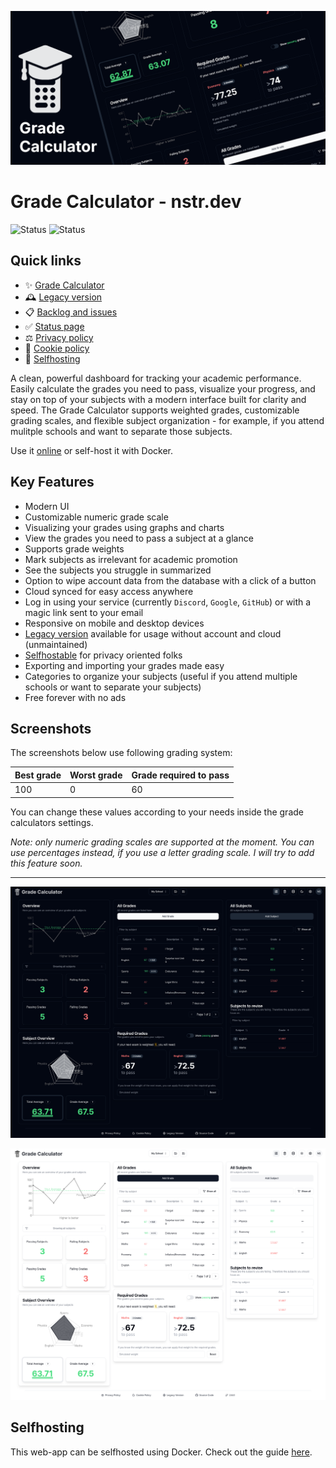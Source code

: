 ![Banner](https://github.com/noahstreller/grade-calculator/blob/main/public/feature-banner.png?raw=true)

# Grade Calculator - nstr.dev

![Status](https://status.cloud.nstr.dev/api/badge/1/status)
![Status](https://status.cloud.nstr.dev/api/badge/1/uptime/48)

## Quick links

- ✨ [Grade Calculator](https://grades.nstr.dev)
- 🕰️ [Legacy version](https://legacy.grades.nstr.dev)
- 📋 [Backlog and issues](https://links.nstr.dev/projects-grades)
- ✅ [Status page](https://status.cloud.nstr.dev/status/grades)
- ⚖️ [Privacy policy](http://grades.nstr.dev/privacy)
- 🍪 [Cookie policy](https://grades.nstr.dev/cookies)
- 🔌 [Selfhosting](https://links.nstr.dev/projects-grades?page=selfhosting)

A clean, powerful dashboard for tracking your academic performance.
Easily calculate the grades you need to pass, visualize your progress, and stay on top of your subjects with a modern interface built for clarity and speed. The Grade Calculator supports weighted grades, customizable grading scales, and flexible subject organization - for example, if you attend mulitple schools and want to separate those subjects.

Use it [online](https://grades.nstr.dev) or self-host it with Docker.

## Key Features

- Modern UI
- Customizable numeric grade scale
- Visualizing your grades using graphs and charts
- View the grades you need to pass a subject at a glance
- Supports grade weights
- Mark subjects as irrelevant for academic promotion
- See the subjects you struggle in summarized
- Option to wipe account data from the database with a click of a button
- Cloud synced for easy access anywhere
- Log in using your service (currently `Discord`, `Google`, `GitHub`) or with a magic link sent to your email
- Responsive on mobile and desktop devices
- [Legacy version](https://legacy.grades.nstr.dev/) available for usage without account and cloud (unmaintained)
- [Selfhostable](https://links.nstr.dev/projects-grades?page=selfhosting) for privacy oriented folks
- Exporting and importing your grades made easy
- Categories to organize your subjects (useful if you attend multiple schools or want to separate your subjects)
- Free forever with no ads

## Screenshots

The screenshots below use following grading system:

| Best grade | Worst grade | Grade required to pass |
| ---------- | ----------- | ---------------------- |
| 100        | 0           | 60                     |

You can change these values according to your needs inside the grade calculators settings.

_Note: only numeric grading scales are supported at the moment. You can use percentages instead, if you use a letter grading scale. I will try to add this feature soon._

---

![Dark Screenshot](https://github.com/noahstreller/grade-calculator/blob/main/public/screenshot-dark.png?raw=true)

![Light Screenshot](https://github.com/noahstreller/grade-calculator/blob/main/public/screenshot-light.png?raw=true)

## Selfhosting

This web-app can be selfhosted using Docker. Check out the guide [here](https://links.nstr.dev/projects-grades?page=selfhosting).
